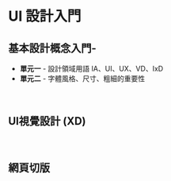 
# UI 設計入門
## 基本設計概念入門-
* **單元一** - 設計領域用語 IA、UI、UX、VD、IxD 
* **單元二** - 字體風格、尺寸、粗細的重要性

<br/>

## UI視覺設計 (XD)

<br/>

## 網頁切版

<br>
